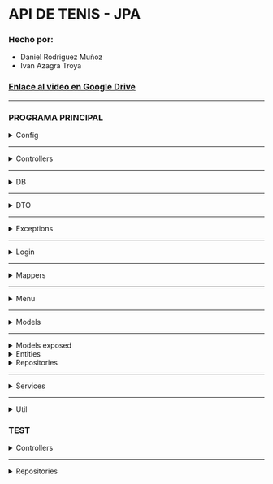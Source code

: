 # API DE TENIS - JPA 
### Hecho por: 
- Daniel Rodriguez Muñoz
- Ivan Azagra Troya

### [Enlace al video en Google Drive](https://drive.google.com/file/d/1Ca_K6DGbzdKIePWy1A-u3_kPTeXk4c8l/view?usp=sharing)

---

### PROGRAMA PRINCIPAL

<details>
  <summary>Config</summary>

### ApplicationProperties:

Esta clase simplemente se encarga de cargar las propiedades del fichero 
application.properties y si no lo consigue devuelve una IOException.
</details>

---

<details>
  <summary>Controllers</summary>

Los controladores se encargan de llamar a los servicios para que hagan sus respectivas 
funciones y de pasar a JSON lo que dichos servicios devuelvan, o un string de error si 
estos devuelven null, ya sea por un error o porque se ha buscado algo que no figura en la BD.

Son objects, por lo que son singletons thread-safe. Esta decisión se tomó para asegurarnos de que 
siempre que se haga una operacion en el programa, se pase por los mismos objetos controller, y no haya 
multiples objetos instanciados de estos cuando sería redundante.

Cada controlador tiene su(s) servicio(s) y las siguientes funciones (a excepcion de unos 
pocos, que tienen funciones especificas, que trataremos mas adelante):
---
La funcion findAllX (donde X es el tipo de objeto que devuelve en JSON) 
hace una llamada al servicio correspondiente y el resultado (una lista de X) lo pasa a string, por lo que 
la lista llama al toString de cada elemento. Metodo el cual tienen modificados los DTO para que al llamarse, se 
devuelvan a si mismos en JSON.

```kotlin 
suspend fun findAllUsers(): String {
    [...]
}
```
---
La funcion findXById(id) hace una llamada al servicio correspondiente 
y el resultado (X?) lo pasa a JSON si existe, y si devuelve un nulo devuelve un 
string con un mensaje de error diciendo que no se pudo encontrar.

Esta forma de gestionar los errores será muy usada a lo largo de esta practica, ya que asi nos 
evitamos tirar excepciones y hacer try catch por un tubo. Simplemente hacemos que las cosas 
devuelvan nulo si hay un error y al final si recibimos un nulo ponemos un mensaje de error pero sin 
tirar excepcion y por tanto sin tirar abajo el programa. Las unicas excepciones que podrian saltar estan en 
zonas que ni siquiera deberian ser accesibles mediante el uso de los menus (semi)implementados.
```kotlin
suspend fun getUserById(id: UUID): String {
    [...]
}
```
---
La funcion insertX(dto) hace una llamada de creacion al servicio correspondiente y 
el resultado (Xdto) lo pasa a JSON
```kotlin
suspend fun insertUser(dto: UserDTO): String {
    [...]
}
```
---
La funcion deleteX(dto) hace una llamada de borrado al servicio correspondiente y 
si el resultado es true(que significa que se ha borrado exitosamente
), devuelve el dto pasado por parametro en JSON. Si devuelve false, returnea el mensaje de 
error de que no se ha podido borrar X .
```kotlin
suspend fun deleteUser(dto: UserDTO): String {
    [...]
}
```
---
#### CASOS ESPECIALES: 

Las funciones getXbyY(campo: T) funcionan todas de la misma manera, excepto para user, porque en UserRepository hicimos 
consultas personalizadas (innecesarias, ya que todo se puede hacer con las operaciones CRUD y encima las 
consultas personalizadas son mas costosas para la BD, pero queriamos ponerlas en la práctica para practicarlas).

Generalmente, funcionan haciendo un findAllX y luego filtrandolo por Y; de esta manera 
obtenemos una lista filtrada por lo que queramos, que pasamos finalmente a toString y eso es lo que devolvemos.

Para el caso particular de Users, simplemente llamamos a las correspondientes funciones del servicio y lo que devuelven (UserDTO?) 
lo pasamos a JSON o si nos devolvio un nulo devolvemos un string de mensaje de error.

En el caso de Users tambien están getUserBy[Email/Phone]ForLogin: estas funciones 
hacen lo mismo de llamar al servicio pero devuelven directamente lo que devuelve el servicio, sin pasar a JSON. Estas funciones, como 
su nombre indica, existen unicamente para la clase Login, que necesita el objeto, no el JSON, pero no queriamos que accediese directamente a los servicios ni 
mucho menos a los repositorios, asique hicimos que los controladores se encargaran de ello.
```kotlin
suspend fun getUserByEmail(email: String): String {
    [...]
}
```
--- 

</details>

---

<details>
  <summary>DB</summary>

### Data.kt 

Esta clase tiene los datos iniciales de la base de datos, asi como las funciones necesarias para inicializarlos.

### HibernateManager

El controlador de la base de datos. Puede abrir y cerrar conexiones con la BD, asi como iniciar y commitear 
transacciones en la misma. Todo ello gracias a los metodos open(), close(), 
query() y transaction()

</details>

---

<details>
  <summary>DTO</summary>

Son las clases POKO con las que trabajará el programa fuera de los repositorios y la BD. 
Tienen los metodos fromJSON y toJSON (que el nombre los explica solos) y tienen un toString overrideado para que 
las devuelva como JSON al llamarlo, usando la libreria de Gson (que honestamente, no sabemos por que las listas no las pasa tambien a JSON cuando deberia hacerlo, pero 
bueno).
Algunas tienen la etiqueta @Expose porque en los metodos que las pasan a JSON hemos puesto un
excludeFieldsWithoutExposeAnnotation. Esto está asi porque las fechas daban problemas, asique para algunas clases 
hemos creado unas fechasString que se crean automaticamente al instanciar el objeto en base a las fechas que tengan. Estas son las que se mostraran en el JSON.

Todos los campos que tengan que ser calcuados automaticamente (como precios) se hacen en el constructor de los DTOs automaticamente. Asi no hay riesgo 
de incongruencias.
</details>

---

<details>
  <summary>Exceptions</summary>

### MapperException

Esta clase hereda de Exception pero con el mensaje de "Error en el mapper."

No tiene nada mas porque una piedra tiene más imaginacion que nosotros.
</details>

---

<details>
  <summary>Login</summary>

Este archivo consta de dos funciones: login() y register(), y ambas devuelven un UserDTO.

Ambas funciones son usadas en el principio del programa para, como su nombre indica, loguearse o registrarse.

Al loguearte, introduces tu email y contraseña, y el programa lanza una consulta asincronamente buscando un usuario 
con ese email. Si no encuentra el usuario, o la contraseña introducida (una vez encriptada) no coincide con la del 
usuario recuperado, le dice al cliente que las credenciales son incorrectas, sin especificar si el fallo esta en la contraseña o el email 
para evitar vulnerabilidades, y le dice si quiere salir del programa o continuar intentando loguearse. Si el usuario decide salir, hace un 
exitProcess(0), y de querer continuar, vuelve a pedir credenciales desde el principio.

Si te logueas como administrador porque introduces bien la contraseña y correo del admin, tendras acceso a un menu distinto del de los trabajadores y usuarios.

Al registrarte, introduces tus datos (nombre, apellido, numero de telefono, email, contraseña, repetir contraseña) 
y el programa lanza una consulta para comprobar si ya hay un usuario con el mismo email o numero de telefono. Si no lo hay, se crea un nuevo usuario en la base de datos CON EL ROL DE CLIENTE 
y devuelve el usuario creado. Si coincide el email o el telefono con el de otro usuario, o la contraseña no coincide con la contraseña repetida, te dice que los parametros son incorrectos (sin decir si lo incorrecto es el email o el numero de telefono) y te pregunta si 
quieres salir del programa o volver a intentarlo. Si le das a salir hace un exitProcess(0)
</details>

---

<details>
  <summary>Mappers</summary>

Estas clases se encargan de pasar de DTO a modelo y de modelo a DTO, haciendo las alteraciones necesarias, como cifrar las contraseñas de los usuarios o, en el caso especifico de los pedidos, 
a la hora de pasar de pedido a PedidoDTO, como este ultimo tiene una lista de tareas y turnos, el Mapper llama a los repositorios de tareas y turnos, hace un findAll de ambos y 
filtra las listas resultantes para quedarse solo con aquellas tareas y turnos que pertenezcan a ese pedido. Luego 
le pasa esas listas al constructor del DTO para crearlo. Esto esta hecho asi porque en la base de datos (y por tanto 
en el modelo), el pedido no tiene listas de nada, porque no queriamos que estas relaciones fuesen bidireccionales.
</details>

---

<details>
  <summary>Menu</summary>

Como es lo que menos tiene que ver con Acceso a Datos, será lo que menos expliquemos, que tampoco es plan de hacer esto innecesariamente largo (sobretodo 
tambien porque no esta implementado del todo, ya que no teniamos mas tiempo).

Basicamente, esta carpeta entera se encarga de proporcionarle al usuario una "interfaz" con la que interactuar con la aplicacion por consola.
</details>

---

<details>
  <summary>Models</summary>

Los modelos son clases POKO de lo que va a ser guardado en la base de datos.

Todos ellos constan de las etiquetas @Entity (para que tengan su respectiva tabla en la BD), 
@Table (para renombrar dicha tabla) y una @NamedQuery que es para el findAll.

Para sus atributos, el id esta marcado como @Id (para indicar que es 
el id de la entidad), @GenericGenerator(...) (para que hibernate sepa que es un uuid, si no daba problemas), 
@Column (para renombrar campos) y @Type(para indicarle que es tipo "uuid-char") (si no daba problemas).

Los modelos que presentan herencia (maquinas y tareas) tienen a la clase padre con la anotacion adicional 
@Inheritance(strategy = "InheritanceType.JOINED") porque queriamos que la base de datos 
tuviera una tabla por cada clase, y gracias a JOINED la base de datos creará una tabla para la clase padre y 
otra tabla para cada una de las hijas (sin ponerle a esas tablas los campos de la padre, simplemente referenciara a la 
clase padre). Asi nos evitamos tener una supertabla Tarea/Maquina con millones de campos nulos y nos evitamos tambien tener 
tablas con campos duplicados. 

Los campos que expresan una relacion muchos a uno (ManyToOne) tienen la etiqueta @ManyToOne seguida de @JoinColumn, 
donde entre parentesis se le expresa el nombre que tendra el campo en esta tabla, el nombre del campo al que referencia, y si 
admite nulos o no. Gracias a estas etiquetas podemos hacer las relaciones del programa. No hemos usado ni OneToMany, ni OneToOne, ni ManyToMany 
porque no hemos necesitado de ellas (y no queremos bidireccionalidad).

Los campos que fuesen fechas los hemos puesto con las etiquietas @Type(type = "org.hibernate.type.LocalDateTimeType")
y @CreationTimestamp porque si no daba problemas.

</details>

---
<details>
  <summary>Models exposed</summary>
Los modelos son clases POKO a secas, no tienen ningúna diferencia a un POKO normal, no utilizan anotaciones y solamente constan de un constructor utilizado en diferentes partes del programa.
</details>


<details>
  <summary>Entities</summary>

Las entidades son las clases dedicadas a crear las bases de datos y donde casan los valores con todos los parámetros de la base de datos para rellenar los valores necesarios

---

### Tabla 

Crea la tabla en la base de datos utilizando un id que se le pase extendiendo de una clase ya creada por Exposed:

```kotlin
object Table: UUIDTable("Nombre Tabla") {
  val atributo = reference("", Tabla con la relación)
  val número = integer("número")
}
```

---

### Dao

Setea el resultado a nulo, inicia transaccion, busca por ID, cierra transaccion y devuelve el resultado.
```kotlin
class Dao(id: EntityID<UUID>): UUIDEntity(id) {
  companion object: UUIDEntityClass<Dao>(Table)

  var atributo by Dao referencedOn Table.atributo
  var número by Table.número
}
```

---
</details>

<details>
  <summary>Repositories</summary>

Se encargan de hacer las operaciones CRUD (y en el caso de Users, un par mas) necesarias para que el programa funcione. 

Implementan la interfaz ICRUDRepository que les obliga a tener al menos un readAll, findById, 
create y delete.

---

### Read All 

Primero crea una lista mutable vacia del objeto que queramos devolver, luego abre una transaccion y 
como query hace una TypedQuery<T> llamando al metodo createNamedQuery del manager del controlador de la BD, y 
a ese metodo se le introduce por parametro el nombre de la namedQuery descrita en el modelo, asi como la clase del modelo 
a la que pertenece dicha NamedQuery.

Luego la lista se actualiza al resultList de la query, se finaliza la transaccion y se devuelve la lista.
```kotlin
override suspend fun readAll(): List<T> = withContext(Dispatchers.IO) {
    var result = mutableListOf<T>()
    HibernateManager.transaction {
        val query: TypedQuery<T> = HibernateManager.manager.createNamedQuery("T.findAll", T::class.java)
        result = query.resultList
    }
    result
}
```
Nota: * Donde en el codigo pone T no se refiere a un generico, sino al tipo que sea el repositorio, por ejemplo: Adquisicion.

---

### Find by ID

Setea el resultado a nulo, inicia transaccion, busca por ID, cierra transaccion y devuelve el resultado.
```kotlin
override suspend fun findById(id: UUID): T? = withContext(Dispatchers.IO) {
    var result: T? = null
    HibernateManager.transaction {
        result = HibernateManager.manager.find(T::class.java, id)
    }
    result
}
```

---

### Insert

Inicia transaccion, crea o actualiza (dependiendo de si ya existe o no ese objeto en la BD), cierra transaccion y 
devuelve el objeto pasado por parametro.
```kotlin
override suspend fun create(entity: Adquisicion): Adquisicion = withContext(Dispatchers.IO) {
    HibernateManager.transaction {
        HibernateManager.manager.merge(entity)
    }
    entity
}
```

---

### Delete
Setea el resultado a falso, inicia transaccion, busca por id la entidad pasada por parametro, si la encuentra 
la borra y setea el resultado a true, si no no hace nada, cierra transaccion y devuelve el resultado.

Es importante que el remove lo haga sobre el objeto recuperado por el findById y no sobre el pasado por parametro, ya que 
el objeto requiere de estar en la misma sesion para poder ser borrado.
```kotlin
override suspend fun delete(entity: Adquisicion): Boolean = withContext(Dispatchers.IO) {
    var result = false
    HibernateManager.transaction {
        val adquisicion = HibernateManager.manager.find(Adquisicion::class.java, entity.id)
        adquisicion?.let {
            HibernateManager.manager.remove(it)
            result = true
        }
    }
    result
}
```

--- 

## Casos especiales de User 

### Find by Email/Phone/Perfil 

Crea una lista mutable de usuarios, inicia la transaccion, crea una query en la que busca por el campo X, 
le setea a la query como parametro el que queremos y actualiza la lista mutable al resultList de la query; 
Cierra la transaccion y devuelve la lista.

```kotlin
suspend fun findByPerfil(profile: Profile): List<User> = withContext(Dispatchers.IO) {
    var result = mutableListOf<User>()
    HibernateManager.transaction {
        val query: TypedQuery<User> = manager.createQuery(
            "select u from User u where u.perfil = :profile", User::class.java)
        query.setParameter("profile", profile)
        result = query.resultList
    }
    result
}
```

</details>

---

<details>
  <summary>Services</summary>

Los servicios tienen un repositorio inyectado por constructor y, gracias a este y al mapper, 
se encargara de llamar al repositorio para que haga las operaciones CRUD necesarias pero lo que 
dicho repositorio devuelva, el servicio lo transformara en DTO gracias al mapper y devolvera eso. 

En esencia, para los create y delete recibe un DTO y devuelve un DTO, haciendo un insert/delete 
del DTO mapeado a Modelo, y el resultado lo pasará de Modelo de vuelta a DTO, devolviendo el susodicho DTO.
Para findAll y findById simplemente el Modelo o lista de modelos los pasa a DTO o lista de DTOs y los devuelve.

Los servicios son simples porque queriamos que el bulto de la logica de negocio estuviera en los controladores.

Todos extienden de la clase abstracta BaseService, que tiene ya hechos los metodos crud pero sin pasar a DTO.

</details>

---

<details>
  <summary>Util</summary>

Un archivo con funciones de utilidad varias:
- Encode codifica un string dado a SHA-512 y devuelve el string codificado.
- BetweenXandY coge un string pasado por parametro y lo intenta convertir a Int. Si no 
puede, da un nulo (y si da un nulo returnea false) y si puede y ese numero se encuentra entre X e Y (inclusive) 
returnea true. Returnea false si el numero pasado a int no está entre esos valores inclusive.
- waitingText recibe por parametro un Deferred y printea un puntito cada 0.1s en grupos de tres puntitos
hasta que ese deferred sea completado.

</details>

### TEST

<details>
  <summary>Controllers</summary>

Clases para testar unitariamente los controladores usando MockK (y JUnit). 
</details>

---

<details>
  <summary>Repositories</summary>

Clases para testear (unitariamente, aunque tecnicamente seria 
de integracion porque por debajo usa hibernate, pero se asume que hibernate esta 
completamente testeado) los repositorios usando JUnit.
</details>
